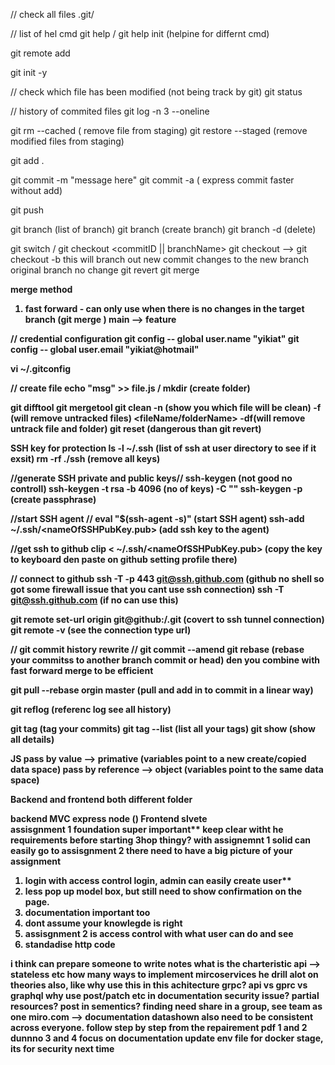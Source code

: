 // check all files
.git/

// list of hel cmd
git help / git help init (helpine for differnt cmd)

git remote add

git init -y

// check which file has been modified (not being track by git)
git status

// history of commited files
git log -n 3 --oneline

git rm --cached <filename> ( remove file from staging)
git restore --staged <filename> (remove modified files from staging)

git add .

git commit -m "message here"
git commit -a ( express commit faster without add)

git push

git branch (list of branch)
git branch <nameOfBranch> (create branch)
git branch -d <nameOfBranch> (delete)

git switch / git checkout <commitID || branchName>
git checkout <commitID> --> git checkout -b <branchName> this will branch out new commit changes to the new branch original branch no change
git revert
git merge

<b>merge method<b>
1. fast forward - can only use when there is no changes in the target branch (git merge <featureBranch>) main --> feature


// credential configuration
git config -- global user.name "yikiat"
git config -- global user.email "yikiat@hotmail"

vi ~/.gitconfig

// create file
echo "msg" >> file.js / mkdir (create folder)

git difftool <branchName> <branchName>
git mergetool
git clean  -n (show you which file will be clean) -f (will remove untracked files) <fileName/folderName> -df(will remove untrack file and folder)
git reset (dangerous than git revert)


<b>SSH key for protection<b> 
ls -l ~/.ssh (list of ssh at user directory to see if it exsit)
rm -rf ./ssh (remove all keys)

//generate SSH private and public keys//
ssh-keygen (not good no controll)
ssh-keygen -t rsa -b 4096 (no of keys) -C "<Name you want for the key>"
ssh-keygen -p (create passphrase)

//start SSH agent //
eval "$(ssh-agent -s)" (start SSH agent)
ssh-add ~/.ssh/<nameOfSSHPubKey.pub> (add ssh key to the agent)

//get ssh to github
clip < ~/.ssh/<nameOfSSHPubKey.pub> (copy the key to keyboard den paste on github setting profile there)

// connect to github
ssh -T -p 443 git@ssh.github.com (github no shell so got some firewall issue that you cant use ssh connection)
ssh -T git@ssh.github.com (if no can use this)

git remote set-url origin git@github:<username>/<repoName>.git (covert to ssh tunnel connection)
git remote -v (see the connection type url)

// git commit history rewrite //
git commit --amend
git rebase <BASE> (rebase your commitss to another branch commit or head) den you combine with fast forward merge to be efficient

git pull --rebase orgin master (pull and add in to commit in a linear way)

git reflog (referenc log see all history)

git tag <nameOfTag> (tag your commits)
git tag --list (list all your tags)
git show <nameOfTag> (show all details)

JS
pass by value --> primative (variables point to a new create/copied data space)
pass by reference --> object (variables point to the same data space)

Backend and frontend both different folder

backend MVC express node ()
Frontend slvete  
assisgnment 1 foundation super important** keep clear witht he requirements before starting 3hop thingy? 
with assignemnt 1 solid can easily go to assisgnment 2 there need to have a big picture of your assignment 
1. login with access control login, admin can easily create user**
2. less pop up model box, but still need to show confirmation on the page.
3. documentation important too
4. dont assume your knowlegde is right
5. assisgnment 2 is access control with what user can do and see
6. standadise http code

i think can prepare someone to write notes
what is the charteristic api --> stateless etc
how many ways to implement mircoservices
he drill alot on theories also, like why use this in this achitecture
grpc? api vs gprc vs graphql
why use post/patch etc in documentation security issue? partial resources? post in sementics?
finding need share in a group, see team as one
miro.com --> documentation
datashown also need to be consistent across everyone.
follow step by step from the repairement pdf
1 and 2 dunnno
3 and 4 focus on documentation
update env file for docker stage, its for security next time




